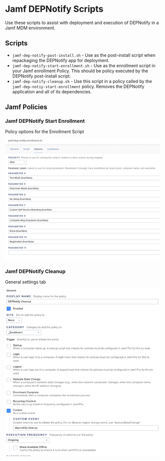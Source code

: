 # Jamf DEPNotify Scripts

Use these scripts to assist with deployment and execution of DEPNotify in a Jamf MDM environment.

## Scripts

- `jamf-dep-notify-post-install.sh` - Use as the post-install script when repackaging the DEPNotify app for deployment.
- `jamf-dep-notify-start-enrollment.sh` - Use as the enrollment script in your Jamf enrollment Policy. This should be policy executed by the DEPNotify post-install script.
- `jamf-dep-notify-cleanup.sh` - Use this script in a policy called by the `jamf-dep-notiy-start-enrollment` policy. Removes the DEPNotify application and all of its dependencies.


## Jamf Policies

### Jamf DEPNotify Start Enrollment

Policy options for the Enrollment Script

![](Screenshots/dep_notify_enrollment_script_policy_options.png)


### Jamf DEPNotify Cleanup

General settings tab

![](Screenshots/dep_notify_cleanup_general_settings.png)
